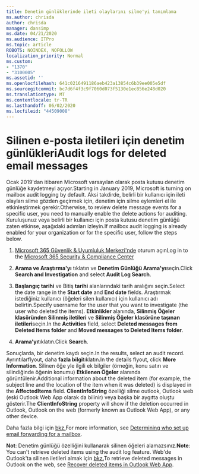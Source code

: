 ```yaml
---
title: Denetim günlüklerinde ileti olaylarını silme'yi tanımlama
ms.author: chrisda
author: chrisda
manager: dansimp
ms.date: 04/21/2020
ms.audience: ITPro
ms.topic: article
ROBOTS: NOINDEX, NOFOLLOW
localization_priority: Normal
ms.custom:
- "1370"
- "3100005"
ms.assetid: ''
ms.openlocfilehash: 641c0216491186aeb423a13854c6b39ee005e5df
ms.sourcegitcommit: bc7d6f4f3c9f7060d073f5130e1ec856e248d020
ms.translationtype: MT
ms.contentlocale: tr-TR
ms.lasthandoff: 06/02/2020
ms.locfileid: "44509008"
---
```

# <a name="audit-logs-for-deleted-email-messages"></a><span data-ttu-id="fedf7-102">Silinen e-posta iletileri için denetim günlükleri</span><span class="sxs-lookup"><span data-stu-id="fedf7-102">Audit logs for deleted email messages</span></span>

<span data-ttu-id="fedf7-103">Ocak 2019'dan itibaren Microsoft varsayılan olarak posta kutusu denetim günlüğe kaydetmeyi açıyor.</span><span class="sxs-lookup"><span data-stu-id="fedf7-103">Starting in January 2019, Microsoft is turning on mailbox audit logging by default.</span></span> <span data-ttu-id="fedf7-104">Aksi takdirde, belirli bir kullanıcı için ileti olayları silme gözden geçirmek için, denetim için silme eylemleri el ile etkinleştirmek gerekir.</span><span class="sxs-lookup"><span data-stu-id="fedf7-104">Otherwise, to review delete message events for a specific user, you need to manually enable the delete actions for auditing.</span></span> <span data-ttu-id="fedf7-105">Kuruluşunuz veya belirli bir kullanıcı için posta kutusu denetim günlüğü zaten etkinse, aşağıdaki adımları izleyin.</span><span class="sxs-lookup"><span data-stu-id="fedf7-105">If mailbox audit logging is already enabled for your organization or for the specific user, follow the steps below.</span></span>

1. <span data-ttu-id="fedf7-106">[Microsoft 365 Güvenlik & Uyumluluk Merkezi'nde](https://protection.office.com/) oturum açın</span><span class="sxs-lookup"><span data-stu-id="fedf7-106">Log in to the [Microsoft 365 Security & Compliance Center](https://protection.office.com/)</span></span>

2. <span data-ttu-id="fedf7-107">**Arama ve Araştırma'yı** tıklatın ve **Denetim Günlüğü Arama'yı**seçin.</span><span class="sxs-lookup"><span data-stu-id="fedf7-107">Click **Search and Investigation** and select **Audit Log Search**.</span></span>

3. <span data-ttu-id="fedf7-108">**Başlangıç tarihi** ve Bitiş **tarihi** alanlarındaki tarih aralığını seçin.</span><span class="sxs-lookup"><span data-stu-id="fedf7-108">Select the date range in the **Start date** and **End date** fields.</span></span> <span data-ttu-id="fedf7-109">Araştırmak istediğiniz kullanıcı (öğeleri silen kullanıcı) için kullanıcı adı belirtin.</span><span class="sxs-lookup"><span data-stu-id="fedf7-109">Specify username for the user that you want to investigate (the user who deleted the items).</span></span> <span data-ttu-id="fedf7-110">**Etkinlikler** alanında, **Silinmiş Öğeler klasöründen Silinmiş iletileri** ve **Silinmiş Öğeler klasörüne taşınan iletileri**seçin.</span><span class="sxs-lookup"><span data-stu-id="fedf7-110">In the **Activities** field, select **Deleted messages from Deleted Items folder** and **Moved messages to Deleted Items folder**.</span></span>

4. <span data-ttu-id="fedf7-111">**Arama'yı**tıklatın.</span><span class="sxs-lookup"><span data-stu-id="fedf7-111">Click **Search**.</span></span>

<span data-ttu-id="fedf7-112">Sonuçlarda, bir denetim kaydı seçin.</span><span class="sxs-lookup"><span data-stu-id="fedf7-112">In the results, select an audit record.</span></span> <span data-ttu-id="fedf7-113">Ayrıntılarflyout, daha **fazla bilgi**tıklatın.</span><span class="sxs-lookup"><span data-stu-id="fedf7-113">In the details flyout, click **More Information**.</span></span> <span data-ttu-id="fedf7-114">Silinen öğe yle ilgili ek bilgiler (örneğin, konu satırı ve silindiğinde öğenin konumu) **Etkilenen Öğeler** alanında görüntülenir.</span><span class="sxs-lookup"><span data-stu-id="fedf7-114">Additional information about the deleted item (for example, the subject line and the location of the item when it was deleted) is displayed in the **AffectedItems** field.</span></span> <span data-ttu-id="fedf7-115">**ClientInfoString** özelliği silme outlook, Outlook web (eski Outlook Web App olarak da bilinir) veya başka bir aygıtta oluştu gösterir.</span><span class="sxs-lookup"><span data-stu-id="fedf7-115">The **ClientInfoString** property will show if the deletion occurred in Outlook, Outlook on the web (formerly known as Outlook Web App), or any other device.</span></span>

<span data-ttu-id="fedf7-116">Daha fazla bilgi için [bkz.](https://docs.microsoft.com/microsoft-365/compliance/auditing-troubleshooting-scenarios#determine-if-a-user-deleted-email-items)</span><span class="sxs-lookup"><span data-stu-id="fedf7-116">For more information, see [Determining who set up email forwarding for a mailbox](https://docs.microsoft.com/microsoft-365/compliance/auditing-troubleshooting-scenarios#determine-if-a-user-deleted-email-items).</span></span>

<span data-ttu-id="fedf7-117">**Not**: Denetim günlüğü özelliğini kullanarak silinen öğeleri alamazsınız.</span><span class="sxs-lookup"><span data-stu-id="fedf7-117">**Note**: You can't retrieve deleted items using the audit log feature.</span></span> <span data-ttu-id="fedf7-118">Web'de Outlook'ta silinen iletileri almak için [bkz.](https://support.office.com/article/C3D8FC15-EEEF-4F1C-81DF-E27964B7EDD4)</span><span class="sxs-lookup"><span data-stu-id="fedf7-118">To retrieve deleted messages in Outlook on the web, see [Recover deleted items in Outlook Web App](https://support.office.com/article/C3D8FC15-EEEF-4F1C-81DF-E27964B7EDD4).</span></span>
